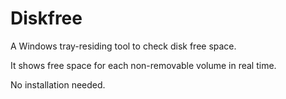 Diskfree
========
A Windows tray-residing tool to check disk free space.

It shows free space for each non-removable volume in real time.

No installation needed.